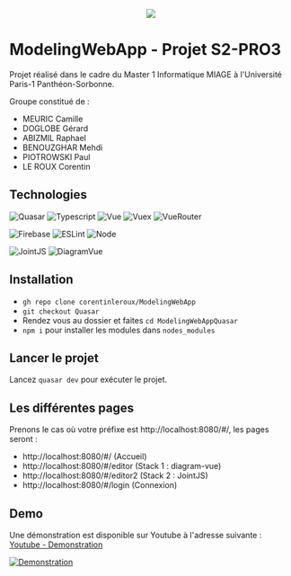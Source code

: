 <p align="center">
  <img src="https://study-eu.s3.amazonaws.com/uploads/university/universit--paris-1-panth-on-sorbonne-479-logo.png">
</p>


# ModelingWebApp - Projet S2-PRO3

Projet réalisé dans le cadre du Master 1 Informatique MIAGE à l'Université Paris-1 Panthéon-Sorbonne. 

Groupe constitué de : 

- MEURIC Camille
- DOGLOBE Gérard
- ABIZMIL Raphael
- BENOUZGHAR Mehdi
- PIOTROWSKI Paul
- LE ROUX Corentin

## Technologies

![Quasar](https://img.shields.io/badge/Quasar-2.1.15-brightgreen)   ![Typescript](https://img.shields.io/badge/Typescript-3.9.5-brightgreen)
 ![Vue](https://img.shields.io/badge/Vue-2.6.12-blue)   ![Vuex](https://img.shields.io/badge/Vuex-3.6.0-blue) ![VueRouter](https://img.shields.io/badge/VueRouter-3.1.3-blue)
 
![Firebase](https://img.shields.io/badge/Firebase-8.3.0-red) 
![ESLint](https://img.shields.io/badge/eslint-6.8.0-orange) ![Node](https://img.shields.io/badge/Node-10.18.1-orange) 

![JointJS](https://img.shields.io/badge/JointJS-3.3.1-yellow)  ![DiagramVue](https://img.shields.io/badge/DiagramVue-0.3.2-yellow) 
## Installation 

- `gh repo clone corentinleroux/ModelingWebApp`
- `git checkout Quasar`
- Rendez vous au dossier et faites `cd ModelingWebAppQuasar` 
- `npm i` pour installer les modules dans `nodes_modules`
        
## Lancer le projet 

Lancez `quasar dev` pour exécuter le projet. 

## Les différentes pages

Prenons le cas où votre préfixe est http://localhost:8080/#/, les pages seront : 

- http://localhost:8080/#/ (Accueil)
- http://localhost:8080/#/editor (Stack 1 : diagram-vue)
- http://localhost:8080/#/editor2 (Stack 2 : JointJS)
- http://localhost:8080/#/login (Connexion)

## Demo

Une démonstration est disponible sur Youtube à l'adresse suivante :  [Youtube - Demonstration](https://youtu.be/Gebm9YGn4Lg)

[![Demonstration](https://res.cloudinary.com/marcomontalbano/image/upload/v1615936689/video_to_markdown/images/youtube--Gebm9YGn4Lg-c05b58ac6eb4c4700831b2b3070cd403.jpg)](https://youtu.be/Gebm9YGn4Lg "Presentation")
